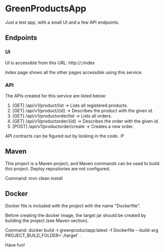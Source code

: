 # GreenProductsApp
Just a test app, with a small UI and a few API endpoints.

## Endpoints
### UI
UI is accessible from this URL: http://<HOSTNAME>:<PORT>/index

Index page shows all the other pages accessible using this service.

### API
The APIs created for this service are listed below:
1. [GET] /api/v1/product/list -> Lists all registered products.
1. [GET] /api/v1/product/{id} -> Describes the product with the given id.
1. [GET] /api/v1/productorder/list -> Lists all orders.
1. [GET] /api/v1/productorder/{id} -> Describes the order with the given id.
1. [POST] /api/v1/productorder/create -> Creates a new order.

API contracts can be figured out by looking in the code. :P

## Maven
This project is a Maven project, and Maven commands can be used to build this project. Deploy repositories are not configured.

Command: mvn clean install

## Docker
Docker file is included with the project with the name "Dockerfile".

Before creating the docker image, the target jar should be created by building the project (see Maven section).

Command: docker build -t greenproductapp:latest -f Dockerfile --build-arg PROJECT_BUILD_FOLDER='./target' .

Have fun!